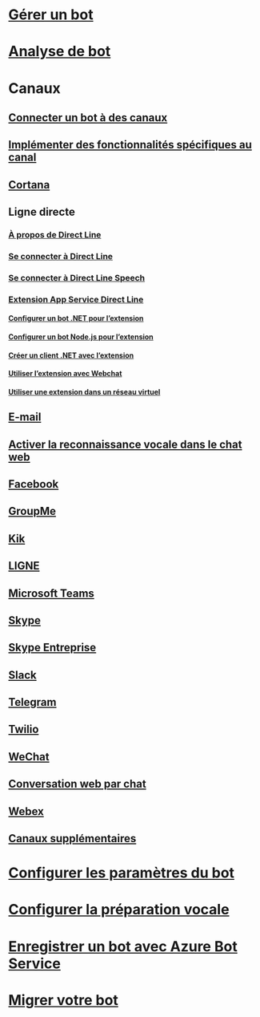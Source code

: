 # [Gérer un bot](../bot-service-manage-overview.md)
# [Analyse de bot](../bot-service-manage-analytics.md)
# Canaux
## [Connecter un bot à des canaux](../bot-service-manage-channels.md)
## [Implémenter des fonctionnalités spécifiques au canal](../v4sdk/bot-builder-channeldata.md)
## [Cortana](../bot-service-channel-connect-cortana.md) 
## Ligne directe
### [À propos de Direct Line](../bot-service-channel-directline.md)
### [Se connecter à Direct Line](../bot-service-channel-connect-directline.md)
### [Se connecter à Direct Line Speech](../bot-service-channel-connect-directlinespeech.md)
### [Extension App Service Direct Line](../bot-service-channel-directline-extension.md)
#### [Configurer un bot .NET pour l’extension](../bot-service-channel-directline-extension-net-bot.md)
#### [Configurer un bot Node.js pour l’extension](../bot-service-channel-directline-extension-node-bot.md)
#### [Créer un client .NET avec l’extension](../bot-service-channel-directline-extension-net-client.md)
#### [Utiliser l’extension avec Webchat](../bot-service-channel-directline-extension-webchat-client.md)
#### [Utiliser une extension dans un réseau virtuel](../bot-service-channel-directline-extension-vnet.md)
## [E-mail](../bot-service-channel-connect-email.md)
## [Activer la reconnaissance vocale dans le chat web](../bot-service-channel-connect-webchat-speech.md)
## [Facebook](../bot-service-channel-connect-facebook.md)
## [GroupMe](../bot-service-channel-connect-groupme.md)
## [Kik](../bot-service-channel-connect-kik.md)
## [LIGNE](../bot-service-channel-connect-line.md)
## [Microsoft Teams](../channel-connect-teams.md)
## [Skype](../bot-service-channel-connect-skype.md)
## [Skype Entreprise](../bot-service-channel-connect-skypeforbusiness.md)
## [Slack](../bot-service-channel-connect-slack.md) 
## [Telegram](../bot-service-channel-connect-telegram.md) 
## [Twilio](../bot-service-channel-connect-twilio.md)
## [WeChat](../bot-service-channel-connect-wechat.md)
## [Conversation web par chat](../bot-service-channel-connect-webchat.md)
## [Webex](../bot-service-adapter-connect-webex.md)
## [Canaux supplémentaires](../bot-service-channel-additional-channels.md)
# [Configurer les paramètres du bot](../bot-service-manage-settings.md)
# [Configurer la préparation vocale](../bot-service-manage-speech-priming.md)
# [Enregistrer un bot avec Azure Bot Service](../bot-service-quickstart-registration.md)
# [Migrer votre bot](../bot-service-migrate-bot.md)

